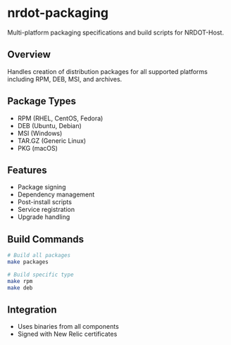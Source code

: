 # nrdot-packaging

Multi-platform packaging specifications and build scripts for NRDOT-Host.

## Overview
Handles creation of distribution packages for all supported platforms including RPM, DEB, MSI, and archives.

## Package Types
- RPM (RHEL, CentOS, Fedora)
- DEB (Ubuntu, Debian)
- MSI (Windows)
- TAR.GZ (Generic Linux)
- PKG (macOS)

## Features
- Package signing
- Dependency management
- Post-install scripts
- Service registration
- Upgrade handling

## Build Commands
```bash
# Build all packages
make packages

# Build specific type
make rpm
make deb
```

## Integration
- Uses binaries from all components
- Signed with New Relic certificates

